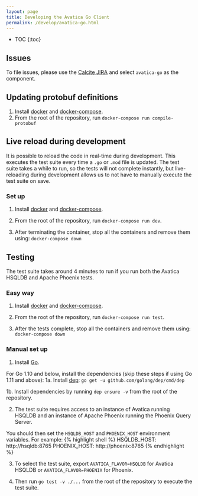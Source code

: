 ```yaml
---
layout: page
title: Developing the Avatica Go Client
permalink: /develop/avatica-go.html
---
```


<!--
{% comment %}
Licensed to the Apache Software Foundation (ASF) under one or more
contributor license agreements.  See the NOTICE file distributed with
this work for additional information regarding copyright ownership.
The ASF licenses this file to you under the Apache License, Version 2.0
(the "License"); you may not use this file except in compliance with
the License.  You may obtain a copy of the License at

http://www.apache.org/licenses/LICENSE-2.0

Unless required by applicable law or agreed to in writing, software
distributed under the License is distributed on an "AS IS" BASIS,
WITHOUT WARRANTIES OR CONDITIONS OF ANY KIND, either express or implied.
See the License for the specific language governing permissions and
limitations under the License.
{% endcomment %}
-->

* TOC
{:toc}

## Issues

To file issues, please use the [Calcite JIRA](https://issues.apache.org/jira/projects/CALCITE/issues) and select `avatica-go`
as the component.

## Updating protobuf definitions
1. Install [docker](https://docs.docker.com/install/) and [docker-compose](https://docs.docker.com/compose/install/).
2. From the root of the repository, run `docker-compose run compile-protobuf`

## Live reload during development
It is possible to reload the code in real-time during development. This executes the test suite every time a `.go` or
`.mod` file is updated. The test suite takes a while to run, so the tests will not complete instantly, but live-reloading
during development allows us to not have to manually execute the test suite on save.

### Set up
1. Install [docker](https://docs.docker.com/install/) and [docker-compose](https://docs.docker.com/compose/install/).

2. From the root of the repository, run `docker-compose run dev`.

3. After terminating the container, stop all the containers and remove them using: `docker-compose down`

## Testing
The test suite takes around 4 minutes to run if you run both the Avatica HSQLDB and Apache Phoenix tests.

### Easy way
1. Install [docker](https://docs.docker.com/install/) and [docker-compose](https://docs.docker.com/compose/install/).

2. From the root of the repository, run `docker-compose run test`.

3. After the tests complete, stop all the containers and remove them using: `docker-compose down`

### Manual set up
1. Install [Go](https://golang.org/doc/install).

For Go 1.10 and below, install the dependencies (skip these steps if using Go 1.11 and above):
1a. Install [dep](https://github.com/golang/dep): `go get -u github.com/golang/dep/cmd/dep`

1b. Install dependencies by running `dep ensure -v` from the root of the repository.

2. The test suite requires access to an instance of Avatica running HSQLDB and an instance of Apache Phoenix running the
Phoenix Query Server.

You should then set the `HSQLDB_HOST` and `PHOENIX_HOST` environment variables. For example:
{% highlight shell %}
HSQLDB_HOST: http://hsqldb:8765
PHOENIX_HOST: http://phoenix:8765
{% endhighlight %}

3. To select the test suite, export `AVATICA_FLAVOR=HSQLDB` for Avatica HSQLDB or `AVATICA_FLAVOR=PHOENIX` for Phoenix.

4. Then run `go test -v ./...` from the root of the repository to execute the test suite.
